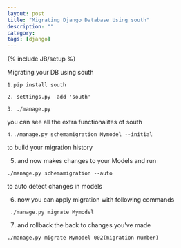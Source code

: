 ```yaml
---
layout: post
title: "Migrating Django Database Using south"
description: ""
category: 
tags: [django]
---
```

{% include JB/setup %}

Migrating your DB using south


```
1.pip install south

```
```
2. settings.py  add 'south'
```
```
3. ./manage.py 
```
  you can see all the extra functionalites of south 


```
4../manage.py schemamigration Mymodel --initial
```
 to build your migration history


5. and now makes changes to your Models and run
``` 
./manage.py schemamigration --auto
```
   to auto detect changes in models

6. now you can apply migration with following commands
 
```
 ./manage.py migrate Mymodel
```
7. and rollback the back to changes you've made

``` 
./manage.py migrate Mymodel 002(migration number)
```






